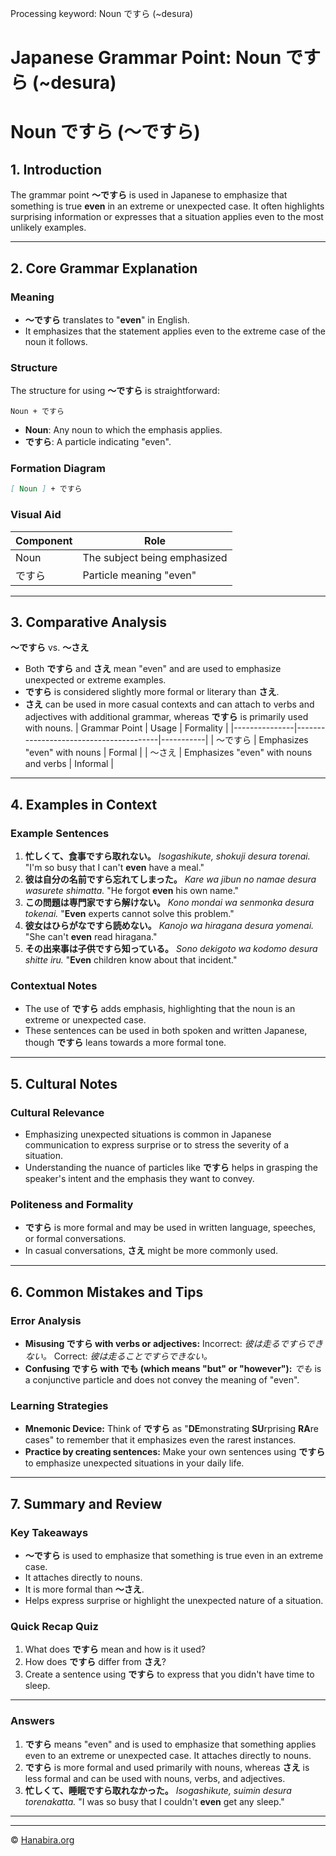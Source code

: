 Processing keyword: Noun ですら (~desura)
# Japanese Grammar Point: Noun ですら (~desura)
# Noun ですら (～ですら)
## 1. Introduction
The grammar point **～ですら** is used in Japanese to emphasize that something is true **even** in an extreme or unexpected case. It often highlights surprising information or expresses that a situation applies even to the most unlikely examples.

---
## 2. Core Grammar Explanation
### Meaning
- **～ですら** translates to "**even**" in English.
- It emphasizes that the statement applies even to the extreme case of the noun it follows.
### Structure
The structure for using **～ですら** is straightforward:
```
Noun + ですら
```
- **Noun**: Any noun to which the emphasis applies.
- **ですら**: A particle indicating "even".
### Formation Diagram
```markdown
[ Noun ] + ですら
```
### Visual Aid
| Component | Role                      |
|-----------|---------------------------|
| Noun      | The subject being emphasized |
| ですら    | Particle meaning "even"    |
---
## 3. Comparative Analysis
**～ですら** vs. **～さえ**
- Both **ですら** and **さえ** mean "even" and are used to emphasize unexpected or extreme examples.
- **ですら** is considered slightly more formal or literary than **さえ**.
- **さえ** can be used in more casual contexts and can attach to verbs and adjectives with additional grammar, whereas **ですら** is primarily used with nouns.
| Grammar Point | Usage                                  | Formality |
|---------------|----------------------------------------|-----------|
| ～ですら      | Emphasizes "even" with nouns           | Formal    |
| ～さえ        | Emphasizes "even" with nouns and verbs | Informal  |
---
## 4. Examples in Context
### Example Sentences
1. **忙しくて、食事ですら取れない。**
   *Isogashikute, shokuji desura torenai.*
   "I'm so busy that I can't **even** have a meal."
2. **彼は自分の名前ですら忘れてしまった。**
   *Kare wa jibun no namae desura wasurete shimatta.*
   "He forgot **even** his own name."
3. **この問題は専門家ですら解けない。**
   *Kono mondai wa senmonka desura tokenai.*
   "**Even** experts cannot solve this problem."
4. **彼女はひらがなですら読めない。**
   *Kanojo wa hiragana desura yomenai.*
   "She can't **even** read hiragana."
5. **その出来事は子供ですら知っている。**
   *Sono dekigoto wa kodomo desura shitte iru.*
   "**Even** children know about that incident."
### Contextual Notes
- The use of **ですら** adds emphasis, highlighting that the noun is an extreme or unexpected case.
- These sentences can be used in both spoken and written Japanese, though **ですら** leans towards a more formal tone.
---
## 5. Cultural Notes
### Cultural Relevance
- Emphasizing unexpected situations is common in Japanese communication to express surprise or to stress the severity of a situation.
- Understanding the nuance of particles like **ですら** helps in grasping the speaker's intent and the emphasis they want to convey.
### Politeness and Formality
- **ですら** is more formal and may be used in written language, speeches, or formal conversations.
- In casual conversations, **さえ** might be more commonly used.
---
## 6. Common Mistakes and Tips
### Error Analysis
- **Misusing ですら with verbs or adjectives:**
  Incorrect: *彼は走るですらできない。*
  Correct: *彼は走ることですらできない。*
- **Confusing ですら with でも (which means "but" or "however"):**
  *でも* is a conjunctive particle and does not convey the meaning of "even".
### Learning Strategies
- **Mnemonic Device:**
  Think of **ですら** as "**DE**monstrating **SU**rprising **RA**re cases" to remember that it emphasizes even the rarest instances.
- **Practice by creating sentences:**
  Make your own sentences using **ですら** to emphasize unexpected situations in your daily life.
---
## 7. Summary and Review
### Key Takeaways
- **～ですら** is used to emphasize that something is true even in an extreme case.
- It attaches directly to nouns.
- It is more formal than **～さえ**.
- Helps express surprise or highlight the unexpected nature of a situation.
### Quick Recap Quiz
1. What does **ですら** mean and how is it used?
2. How does **ですら** differ from **さえ**?
3. Create a sentence using **ですら** to express that you didn't have time to sleep.
---
### Answers
1. **ですら** means "even" and is used to emphasize that something applies even to an extreme or unexpected case. It attaches directly to nouns.
2. **ですら** is more formal and used primarily with nouns, whereas **さえ** is less formal and can be used with nouns, verbs, and adjectives.
3. **忙しくて、睡眠ですら取れなかった。**
   *Isogashikute, suimin desura torenakatta.*
   "I was so busy that I couldn't **even** get any sleep."
---


---

© [Hanabira.org](https://hanabira.org)
